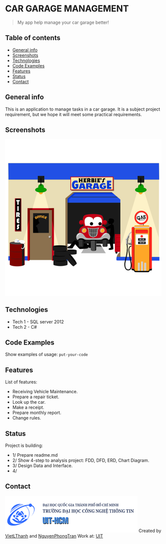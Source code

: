 # CAR GARAGE MANAGEMENT
> My app help manage your car garage better! 

## Table of contents
* [General info](#general-info)
* [Screenshots](#screenshots)
* [Technologies](#technologies)
* [Code Examples](#Code-Examples)
* [Features](#features)
* [Status](#status)
* [Contact](#contact)

## General info
This is an application to manage tasks in a car garage. 
It is a subject project requirement, but we hope it will meet some practical requirements.

## Screenshots
![Example screenshot](./car.jpg)

## Technologies
* Tech 1 - SQL server 2012
* Tech 2 - C#

## Code Examples
Show examples of usage:
`put-your-code`

## Features
List of features:
* Receiving Vehicle Maintenance.
* Prepare a repair ticket.
* Look up the car.
* Make a receipt.
* Prepare monthly report.
* Change rules.

## Status
Project is building:
* 1/ Prepare readme.md
* 2/ Show 4-step to analysis project: FDD, DFD, ERD, Chart Diagram.
* 3/ Design Data and Interface.
* 4/ 

## Contact
![uit](./picture.png)
Created by [VietLThanh](https://www.facebook.com/thanhviet.loe)
and [NguyenPhongTran](https://www.facebook.com/rickyta.0)
Work at: [UIT](https://www.uit.edu.vn/)

